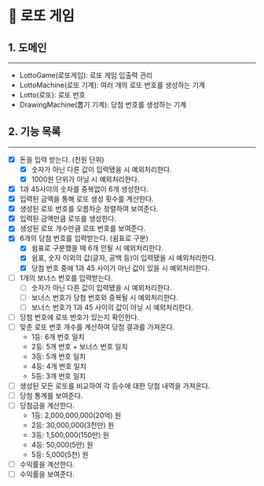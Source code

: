 # 🎱 로또 게임

## 1. 도메인

---

- LottoGame(로또게임): 로또 게임 입출력 관리
- LottoMachine(로또 기계): 여러 개의 로또 번호를 생성하는 기계
- Lotto(로또): 로또 번호
- DrawingMachine(뽑기 기계): 당첨 번호를 생성하는 기계

## 2. 기능 목록

---

- [x] 돈을 입력 받는다. (천원 단위)
  - [x] 숫자가 아닌 다른 값이 입력됐을 시 예외처리한다. 
  - [x] 1000원 단위가 아닐 시 예외처리한다.
- [x] 1과 45사이의 숫자를 중복없이 6개 생성한다.
- [x] 입력된 금액을 통해 로또 생성 횟수를 계산한다.
- [x] 생성된 로또 번호를 오름차순 정렬하여 보여준다.
- [x] 입력된 금액만큼 로또를 생성한다.
- [x] 생성된 로또 개수만큼 로또 번호를 보여준다.
- [x] 6개의 당첨 번호를 입력받는다. (쉼표로 구분)
  - [x] 쉼표로 구분했을 때 6개 안될 시 예외처리한다.
  - [x] 쉼표, 숫자 이외의 값(글자, 공백 등)이 입력됐을 시 예외처리한다.
  - [x] 당첨 번호 중에 1과 45 사이가 아닌 값이 있을 시 예외처리한다.
- [ ] 1개의 보너스 번호를 입력받는다.
  - [ ] 숫자가 아닌 다른 값이 입력됐을 시 예외처리한다.
  - [ ] 보너스 번호가 당첨 번호와 중복될 시 예외처리한다.
  - [ ] 보너스 번호가 1과 45 사이의 값이 아닐 시 예외처리한다.
- [ ] 당첨 번호에 로또 번호가 있는지 확인한다.
- [ ] 맞춘 로또 번호 개수를 계산하여 당첨 결과를 가져온다.
  - 1등: 6개 번호 일치 
  - 2등: 5개 번호 + 보너스 번호 일치
  - 3등: 5개 번호 일치
  - 4등: 4개 번호 일치
  - 5등: 3개 번호 일치
- [ ] 생성된 모든 로또를 비교하여 각 등수에 대한 당첨 내역을 가져온다.
- [ ] 당첨 통계를 보여준다.
- [ ] 당첨금을 계산한다.
  - 1등: 2,000,000,000(20억) 원
  - 2등: 30,000,000(3천만) 원
  - 3등: 1,500,000(150만) 원
  - 4등: 50,000(5만) 원
  - 5등: 5,000(5천) 원
- [ ] 수익률을 계산한다.
- [ ] 수익률을 보여준다.
